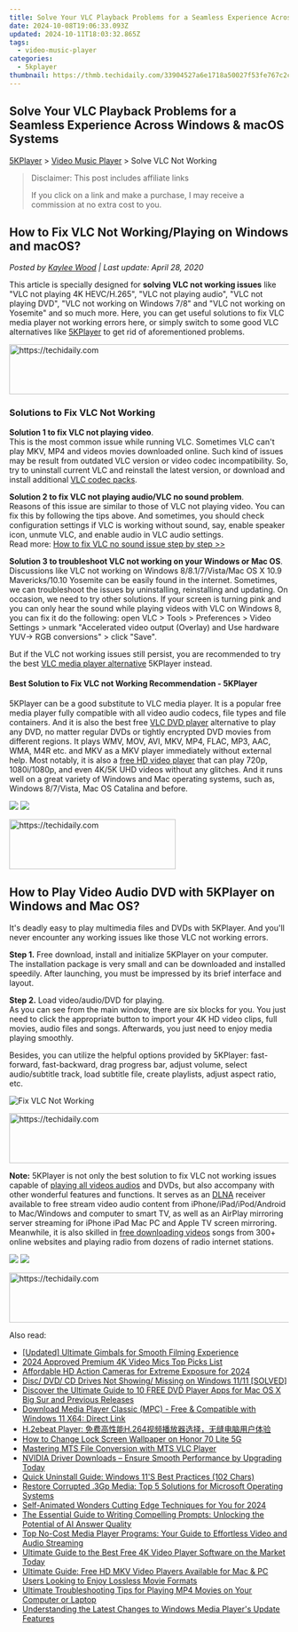 ```yaml
---
title: Solve Your VLC Playback Problems for a Seamless Experience Across Windows & macOS Systems
date: 2024-10-08T19:06:33.093Z
updated: 2024-10-11T18:03:32.865Z
tags:
  - video-music-player
categories:
  - 5kplayer
thumbnail: https://thmb.techidaily.com/33904527a6e1718a50027f53fe767c2c1eedacdbdef4cb5558c43f077a848c48.jpg
---
```


## Solve Your VLC Playback Problems for a Seamless Experience Across Windows & macOS Systems

[5KPlayer](https://tools.techidaily.com/5kplayer/products/) \> [Video Music Player](https://tools.techidaily.com/5kplayer/video-music-player/) \> Solve VLC Not Working

>  Disclaimer: This post includes affiliate links
>
>  If you click on a link and make a purchase, I may receive a commission at no extra cost to you.
>

## How to Fix VLC Not Working/Playing on Windows and macOS?

 _Posted by [Kaylee Wood](https://www.quora.com/profile/Amanda-Hu-21) | Last update: April 28, 2020_ 

This article is specially designed for **solving VLC not working issues** like "VLC not playing 4K HEVC/H.265", "VLC not playing audio", "VLC not playing DVD", "VLC not working on Windows 7/8" and "VLC not working on Yosemite" and so much more. Here, you can get useful solutions to fix VLC media player not working errors here, or simply switch to some good VLC alternatives like [5KPlayer](https://tools.techidaily.com/5kplayer/products/) to get rid of aforementioned problems.

<!-- affiliate ads begin -->
<a href="https://appsumo.8odi.net/c/5597632/2123738/7443" target="_top" id="2123738">
  <img src="//a.impactradius-go.com/display-ad/7443-2123738" border="0" alt="https://techidaily.com" width="600" height="90"/>
</a>
<img height="0" width="0" src="https://appsumo.8odi.net/i/5597632/2123738/7443" style="position:absolute;visibility:hidden;" border="0" />
<!-- affiliate ads end -->

### Solutions to Fix VLC Not Working

**Solution 1 to fix VLC not playing video**.  
 This is the most common issue while running VLC. Sometimes VLC can't play MKV, MP4 and videos movies downloaded online. Such kind of issues may be result from outdated VLC version or video codec incompatibility. So, try to uninstall current VLC and reinstall the latest version, or download and install additional [VLC codec packs](https://tools.techidaily.com/5kplayer/video-music-player/).

**Solution 2 to fix VLC not playing audio/VLC no sound problem**.  
 Reasons of this issue are similar to those of VLC not playing video. You can fix this by following the tips above. And sometimes, you should check configuration settings if VLC is working without sound, say, enable speaker icon, unmute VLC, and enable audio in VLC audio settings.  
 Read more: [How to fix VLC no sound issue step by step >>](https://tools.techidaily.com/5kplayer/products/) 

**Solution 3 to troubleshoot VLC not working on your Windows or Mac OS**.  
 Discussions like VLC not working on Windows 8/8.1/7/Vista/Mac OS X 10.9 Mavericks/10.10 Yosemite can be easily found in the internet. Sometimes, we can troubleshoot the issues by uninstalling, reinstalling and updating. On occasion, we need to try other solutions. If your screen is turning pink and you can only hear the sound while playing videos with VLC on Windows 8, you can fix it do the following: open VLC > Tools > Preferences > Video Settings > unmark "Accelerated video output (Overlay) and Use hardware YUV-> RGB conversions" > click "Save".

But if the VLC not working issues still persist, you are recommended to try the best [VLC media player alternative](https://tools.techidaily.com/5kplayer/video-music-player/) 5KPlayer instead.

#### **Best Solution to Fix VLC not Working Recommendation - 5KPlayer**

5KPlayer can be a good substitute to VLC media player. It is a popular free media player fully compatible with all video audio codecs, file types and file containers. And it is also the best free [VLC DVD player](https://tools.techidaily.com/5kplayer/video-music-player/) alternative to play any DVD, no matter regular DVDs or tightly encrypted DVD movies from different regions. It plays WMV, MOV, AVI, MKV, MP4, FLAC, MP3, AAC, WMA, M4R etc. and MKV as a MKV player immediately without external help. Most notably, it is also a [free HD video player](https://tools.techidaily.com/5kplayer/video-music-player/) that can play 720p, 1080i/1080p, and even 4K/5K UHD videos without any glitches. And it runs well on a great variety of Windows and Mac operating systems, such as, Windows 8/7/Vista, Mac OS Catalina and before. 

[![](https://www.5kplayer.com/video-music-player/../button/freedownbackwin.png)](https://tools.techidaily.com/5kplayer/products/) [![](https://www.5kplayer.com/video-music-player/../button/freedownbackmac.png)](http://download.cnet.com/5KPlayer/3000-13632%5F4-76423535.html?part=dl-&subj=dl&tag=button) 

<!-- affiliate ads begin -->
<a href="https://aligracehair.sjv.io/c/5597632/2135369/19272" target="_top" id="2135369">
  <img src="//a.impactradius-go.com/display-ad/19272-2135369" border="0" alt="https://techidaily.com" width="300" height="90"/>
</a>
<img height="0" width="0" src="https://aligracehair.sjv.io/i/5597632/2135369/19272" style="position:absolute;visibility:hidden;" border="0" />
<!-- affiliate ads end -->

## How to Play Video Audio DVD with 5KPlayer on Windows and Mac OS?

It's deadly easy to play multimedia files and DVDs with 5KPlayer. And you'll never encounter any working issues like those VLC not working errors. 

**Step 1.** Free download, install and initialize 5KPlayer on your computer.  
 The installation package is very small and can be downloaded and installed speedily. After launching, you must be impressed by its brief interface and layout.

**Step 2.** Load video/audio/DVD for playing.  
 As you can see from the main window, there are six blocks for you. You just need to click the appropriate button to import your 4K HD video clips, full movies, audio files and songs. Afterwards, you just need to enjoy media playing smoothly.

Besides, you can utilize the helpful options provided by 5KPlayer: fast-forward, fast-backward, drag progress bar, adjust volume, select audio/subtitle track, load subtitle file, create playlists, adjust aspect ratio, etc.

![Fix VLC Not Working](https://www.5kplayer.com/video-music-player/img/youtube-0119-01.png) 

<!-- affiliate ads begin -->
<a href="https://appsumo.8odi.net/c/5597632/2144298/7443" target="_top" id="2144298">
  <img src="//a.impactradius-go.com/display-ad/7443-2144298" border="0" alt="https://techidaily.com" width="728" height="90"/>
</a>
<img height="0" width="0" src="https://appsumo.8odi.net/i/5597632/2144298/7443" style="position:absolute;visibility:hidden;" border="0" />
<!-- affiliate ads end -->

**Note:** 5KPlayer is not only the best solution to fix VLC not working issues capable of [playing all videos audios](https://tools.techidaily.com/5kplayer/video-music-player/) and DVDs, but also accompany with other wonderful features and functions. It serves as an [DLNA](https://tools.techidaily.com/5kplayer/dlna/) receiver available to free stream video audio content from iPhone/iPad/iPod/Android to Mac/Windows and computer to smart TV, as well as an AirPlay mirroring server streaming for iPhone iPad Mac PC and Apple TV screen mirroring. Meanwhile, it is also skilled in [free downloading videos](https://tools.techidaily.com/5kplayer/youtube-download/) songs from 300+ online websites and playing radio from dozens of radio internet stations.

[![](https://www.5kplayer.com/video-music-player/../button/freedownbackwin.png)](https://tools.techidaily.com/5kplayer/products/) [![](https://www.5kplayer.com/video-music-player/../button/freedownbackmac.png)](http://download.cnet.com/5KPlayer/3000-13632%5F4-76423535.html?part=dl-&subj=dl&tag=button)

<!-- affiliate ads begin -->
<a href="https://laganoo.pxf.io/c/5597632/1528696/16446" target="_top" id="1528696">
  <img src="//a.impactradius-go.com/display-ad/16446-1528696" border="0" alt="https://techidaily.com" width="728" height="90"/>
</a>
<img height="0" width="0" src="https://laganoo.pxf.io/i/5597632/1528696/16446" style="position:absolute;visibility:hidden;" border="0" />
<!-- affiliate ads end -->

<ins class="adsbygoogle"
     style="display:block"
     data-ad-format="autorelaxed"
     data-ad-client="ca-pub-7571918770474297"
     data-ad-slot="1223367746"></ins>

<ins class="adsbygoogle"
     style="display:block"
     data-ad-client="ca-pub-7571918770474297"
     data-ad-slot="8358498916"
     data-ad-format="auto"
     data-full-width-responsive="true"></ins>

<span class="atpl-alsoreadstyle">Also read:</span>
<div><ul>
<li><a href="https://some-approaches.techidaily.com/updated-ultimate-gimbals-for-smooth-filming-experience/"><u>[Updated] Ultimate Gimbals for Smooth Filming Experience</u></a></li>
<li><a href="https://extra-skills.techidaily.com/2024-approved-premium-4k-video-mics-top-picks-list/"><u>2024 Approved Premium 4K Video Mics Top Picks List</u></a></li>
<li><a href="https://article-knowledge.techidaily.com/affordable-hd-action-cameras-for-extreme-exposure-for-2024/"><u>Affordable HD Action Cameras for Extreme Exposure for 2024</u></a></li>
<li><a href="https://driver-error.techidaily.com/disc-dvd-cd-drives-not-showing-missing-on-windows-1111-solved/"><u>Disc/ DVD/ CD Drives Not Showing/ Missing on Windows 11/11 [SOLVED]</u></a></li>
<li><a href="https://video-ai-editor.techidaily.com/discover-the-ultimate-guide-to-10-free-dvd-player-apps-for-mac-os-x-big-sur-and-previous-releases/"><u>Discover the Ultimate Guide to 10 FREE DVD Player Apps for Mac OS X Big Sur and Previous Releases</u></a></li>
<li><a href="https://video-ai-editor.techidaily.com/download-media-player-classic-mpc-free-and-compatible-with-windows-11-x64-direct-link/"><u>Download Media Player Classic (MPC) - Free & Compatible with Windows 11 X64: Direct Link</u></a></li>
<li><a href="https://video-ai-editor.techidaily.com/h2ebeat-player-h264/"><u>H.2ebeat Player: 免费高性能H.264视频播放器选择，无缝电脑用户体验</u></a></li>
<li><a href="https://unlock-android.techidaily.com/how-to-change-lock-screen-wallpaper-on-honor-70-lite-5g-by-drfone-android/"><u>How to Change Lock Screen Wallpaper on Honor 70 Lite 5G</u></a></li>
<li><a href="https://video-ai-editor.techidaily.com/mastering-mts-file-conversion-with-mts-vlc-player/"><u>Mastering MTS File Conversion with MTS VLC Player</u></a></li>
<li><a href="https://hardware-updates.techidaily.com/nvidia-driver-downloads-ensure-smooth-performance-by-upgrading-today/"><u>NVIDIA Driver Downloads – Ensure Smooth Performance by Upgrading Today</u></a></li>
<li><a href="https://windows11.techidaily.com/quick-uninstall-guide-windows-11s-best-practices-102-chars/"><u>Quick Uninstall Guide: Windows 11'S Best Practices (102 Chars)</u></a></li>
<li><a href="https://tech-revival.techidaily.com/restore-corrupted-3gp-media-top-5-solutions-for-microsoft-operating-systems/"><u>Restore Corrupted .3Gp Media: Top 5 Solutions for Microsoft Operating Systems</u></a></li>
<li><a href="https://facebook-video-share.techidaily.com/self-animated-wonders-cutting-edge-techniques-for-you-for-2024/"><u>Self-Animated Wonders Cutting Edge Techniques for You for 2024</u></a></li>
<li><a href="https://tech-hub.techidaily.com/the-essential-guide-to-writing-compelling-prompts-unlocking-the-potential-of-ai-answer-quality/"><u>The Essential Guide to Writing Compelling Prompts: Unlocking the Potential of AI Answer Quality</u></a></li>
<li><a href="https://video-ai-editor.techidaily.com/top-no-cost-media-player-programs-your-guide-to-effortless-video-and-audio-streaming/"><u>Top No-Cost Media Player Programs: Your Guide to Effortless Video and Audio Streaming</u></a></li>
<li><a href="https://video-ai-editor.techidaily.com/ultimate-guide-to-the-best-free-4k-video-player-software-on-the-market-today/"><u>Ultimate Guide to the Best Free 4K Video Player Software on the Market Today</u></a></li>
<li><a href="https://video-ai-editor.techidaily.com/ultimate-guide-free-hd-mkv-video-players-available-for-mac-and-pc-users-looking-to-enjoy-lossless-movie-formats/"><u>Ultimate Guide: Free HD MKV Video Players Available for Mac & PC Users Looking to Enjoy Lossless Movie Formats</u></a></li>
<li><a href="https://video-ai-editor.techidaily.com/ultimate-troubleshooting-tips-for-playing-mp4-movies-on-your-computer-or-laptop/"><u>Ultimate Troubleshooting Tips for Playing MP4 Movies on Your Computer or Laptop</u></a></li>
<li><a href="https://video-ai-editor.techidaily.com/understanding-the-latest-changes-to-windows-media-players-update-features/"><u>Understanding the Latest Changes to Windows Media Player's Update Features</u></a></li>
</ul></div>

